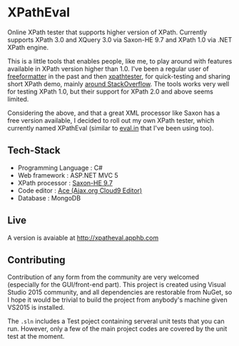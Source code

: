 # XPathEval
Online XPath tester that supports higher version of XPath. Currently supports XPath 3.0 and XQuery 3.0 via Saxon-HE 9.7 and XPath 1.0 via .NET XPath engine.

This is a little tools that enables people, like me, to play around with features available in XPath version higher than 1.0. I've been a regular user of [freeformatter](http://www.freeformatter.com/xpath-tester.html) in the past and then [xpathtester](http://www.xpathtester.com/xpath), for quick-testing and sharing short XPath demo, mainly [around StackOverflow](http://stackoverflow.com/search?q=user:2998271+[xpath]). The tools works very well for testing XPath 1.0, but their support for XPath 2.0 and above seems limited. 

Considering the above, and that a great XML processor like Saxon has a free version available, I decided to roll out my own XPath tester, which currently named XPathEval (similar to [eval.in](https://eval.in/) that I've been using too).

Tech-Stack
-----------

- Programming Language : C#
- Web framework : ASP.NET MVC 5
- XPath processor : [Saxon-HE 9.7](http://saxon.sourceforge.net/#F9.7HE)
- Code editor : [Ace (Ajax.org Cloud9 Editor)](https://ace.c9.io/#nav=about)
- Database : MongoDB

Live
-----
A version is avaiable at http://xpatheval.apphb.com

Contributing
-------------

Contribution of any form from the community are very welcomed (especially for the GUI/front-end part). This project is created using Visual Studio 2015 community, and all dependencies are restorable from NuGet, so I hope it would be trivial to build the project from anybody's machine given VS2015 is installed.

The `.sln` includes a Test poject containing serveral unit tests that you can run. However, only a few of the main project codes are covered by the unit test at the moment.

